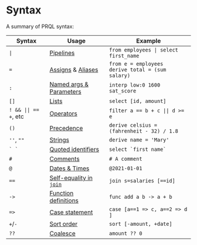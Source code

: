 # Syntax

A summary of PRQL syntax:

<!-- markdownlint-disable MD033 — the `|` characters need to be escaped, and surrounded with tags rather than backticks   -->

<!-- I can't seem to get "Quoted identifies" to work without a space between the backticks. VS Code will preview ` `` ` correctly, but not mdbook -->

<!-- TODO: assigns links to select, aliases to join, potentially we should have explicit sections for them?  -->

| Syntax                           | Usage                                                                   | Example                                                 |
| -------------------------------- | ----------------------------------------------------------------------- | ------------------------------------------------------- |
| <code>\|</code>                  | [Pipelines](../queries/pipelines.md)                                    | <code>from employees \| select first_name</code>        |
| `=`                              | [Assigns](../transforms/select.md) & [Aliases](../transforms/join.md)   | `from e = employees` <br> `derive total = (sum salary)` |
| `:`                              | [Named args & Parameters](../queries/functions.md)                      | `interp low:0 1600 sat_score`                           |
| `[]`                             | [Lists](./lists.md)                                                     | `select [id, amount]`                                   |
| <code>! && \|\| == +</code>, etc | [Operators](./expressions-and-operators.md)                             | <code>filter a == b + c \|\| d >= e</code>              |
| `()`                             | [Precedence](././expressions-and-operators.md#parentheses)              | `derive celsius = (fahrenheit - 32) / 1.8`              |
| `''`, `""`                       | [Strings](../language-features/strings.md)                              | `derive name = 'Mary'`                                  |
| `` ` ` ``                        | [Quoted identifiers](./quoted-identifiers.md)                           | `` select `first name`  ``                              |
| `#`                              | [Comments](./comments.md)                                               | `# A comment`                                           |
| `@`                              | [Dates & Times](../language-features/dates-and-times.md#dates--times)   | `@2021-01-01`                                           |
| `==`                             | [Self-equality in `join`](../transforms/join.md#self-equality-operator) | `join s=salaries [==id]`                                |
| `->`                             | [Function definitions](../queries/functions.md)                         | `func add a b -> a + b`                                 |
| `=>`                             | [Case statement](../language-features/case.md)                          | `case [a==1 => c, a==2 => d ]`                          |
| `+`/`-`                          | [Sort order](../transforms/sort.md)                                     | `sort [-amount, +date]`                                 |
| `??`                             | [Coalesce](../language-features/coalesce.md)                            | `amount ?? 0`                                           |

<!--
| `<type>`        | Annotations                                           |  `@2021-01-01<datetime>`                                |
-->

<!-- markdownlint-enable MD033 -->
